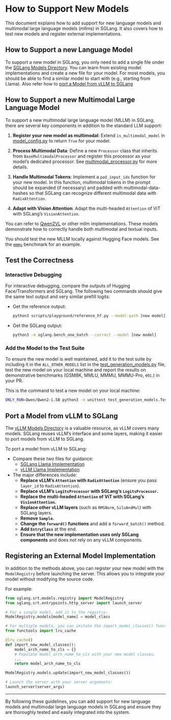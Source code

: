 # How to Support New Models

This document explains how to add support for new language models and multimodal large language models (mllms) in SGLang. It also covers how to test new models and register external implementations.

## How to Support a new Language Model

To support a new model in SGLang, you only need to add a single file under the [SGLang Models Directory](https://github.com/sgl-project/sglang/tree/main/python/sglang/srt/models). You can learn from existing model implementations and create a new file for your model. For most models, you should be able to find a similar model to start with (e.g., starting from Llama). Also refer how to [port a Model from vLLM to SGLang](#port-a-model-from-vllm-to-sglang)

## How to Support a new Multimodal Large Language Model

To support a new multimodal large language model (MLLM) in SGLang, there are several key components in addition to the
standard LLM support:

1. **Register your new model as multimodal**:
   Extend `is_multimodal_model`
   in [model_config.py](https://github.com/sgl-project/sglang/blob/0ab3f437aba729b348a683ab32b35b214456efc7/python/sglang/srt/configs/model_config.py#L561)
   to return `True` for your model.

2. **Process Multimodal Data**:
   Define a new `Processor` class that inherits from `BaseMultimodalProcessor` and register this processor as your
   model’s dedicated processor.
   See [multimodal_processor.py](https://github.com/sgl-project/sglang/blob/main/python/sglang/srt/managers/multimodal_processor.py)
   for more details.

3. **Handle Multimodal Tokens**:
   Implement a `pad_input_ids` function for your new model. In this function, multimodal tokens in the prompt should be
   expanded (if necessary) and padded with multimodal-data-hashes so that SGLang can recognize different multimodal data
   with `RadixAttention`.

4. **Adapt with Vision Attention**:
   Adapt the multi-headed `Attention` of ViT with SGLang’s `VisionAttention`.

You can refer to [Qwen2VL](https://github.com/sgl-project/sglang/blob/main/python/sglang/srt/models/qwen2_vl.py) or
other mllm implementations. These models demonstrate how to correctly handle both multimodal and textual inputs.

You should test the new MLLM locally against Hugging Face models. See the [
`mmmu`](https://github.com/sgl-project/sglang/tree/main/benchmark/mmmu) benchmark for an example.

## Test the Correctness

### Interactive Debugging

For interactive debugging, compare the outputs of Hugging Face/Transformers and SGLang. The following two commands should give the same text output and very similar prefill logits:

- Get the reference output:
  ```bash
  python3 scripts/playground/reference_hf.py --model-path [new model] --model-type {text,mllm}
  ```
- Get the SGLang output:
  ```bash
  python3 -m sglang.bench_one_batch --correct --model [new model]
  ```

### Add the Model to the Test Suite

To ensure the new model is well maintained, add it to the test suite by including it in the `ALL_OTHER_MODELS` list in the [test_generation_models.py](https://github.com/sgl-project/sglang/blob/main/test/srt/models/test_generation_models.py) file, test the new model on your local machine and report the results on demonstrative benchmarks (GSM8K, MMLU, MMMU, MMMU-Pro, etc.) in your PR.

This is the command to test a new model on your local machine:

```bash
ONLY_RUN=Qwen/Qwen2-1.5B python3 -m unittest test_generation_models.TestGenerationModels.test_others
```

## Port a Model from vLLM to SGLang

The [vLLM Models Directory](https://github.com/vllm-project/vllm/tree/main/vllm/model_executor/models) is a valuable resource, as vLLM covers many models. SGLang reuses vLLM’s interface and some layers, making it easier to port models from vLLM to SGLang.

To port a model from vLLM to SGLang:

- Compare these two files for guidance:
  - [SGLang Llama Implementation](https://github.com/sgl-project/sglang/blob/main/python/sglang/srt/models/llama.py)
  - [vLLM Llama Implementation](https://github.com/vllm-project/vllm/blob/main/vllm/model_executor/models/llama.py)
- The major differences include:
  - **Replace vLLM’s `Attention` with `RadixAttention`** (ensure you pass `layer_id` to `RadixAttention`).
  - **Replace vLLM’s `LogitsProcessor` with SGLang’s `LogitsProcessor`.**
  - **Replace the multi-headed `Attention` of ViT with SGLang’s `VisionAttention`.**
  - **Replace other vLLM layers** (such as `RMSNorm`, `SiluAndMul`) with SGLang layers.
  - **Remove `Sample`.**
  - **Change the `forward()` functions** and add a `forward_batch()` method.
  - **Add `EntryClass`** at the end.
  - **Ensure that the new implementation uses only SGLang components** and does not rely on any vLLM components.

## Registering an External Model Implementation

In addition to the methods above, you can register your new model with the `ModelRegistry` before launching the server. This allows you to integrate your model without modifying the source code.

For example:

```python
from sglang.srt.models.registry import ModelRegistry
from sglang.srt.entrypoints.http_server import launch_server

# For a single model, add it to the registry:
ModelRegistry.models[model_name] = model_class

# For multiple models, you can imitate the import_model_classes() function:
from functools import lru_cache

@lru_cache()
def import_new_model_classes():
    model_arch_name_to_cls = {}
    # Populate model_arch_name_to_cls with your new model classes.
    ...
    return model_arch_name_to_cls

ModelRegistry.models.update(import_new_model_classes())

# Launch the server with your server arguments:
launch_server(server_args)
```

---

By following these guidelines, you can add support for new language models and multimodal large language models in SGLang and ensure they are thoroughly tested and easily integrated into the system.
